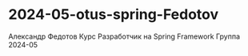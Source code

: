 # 2024-05-otus-spring-Fedotov
Александр Федотов
Курс Разработчик на Spring Framework
Группа 2024-05
